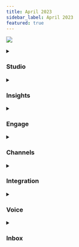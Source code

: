 ```yaml
---
title: April 2023
sidebar_label: April 2023
featured: true
---
```


  ![](https://i.imgur.com/Wj06Bz6.png)



<details>
<summary>

### Studio

</summary>


| New feature | Description |
| -------- | -------- |
| **Dynamic AI based chat for goal based conversations** | Our ChatGPT-powered feature guides users towards a goal, like lead generation, without the need for extra bot messages or context handling. The result is a more natural conversation experience, better goal completion rates, and higher bot conversion rates. <br/> <br/>**This feature is in beta currently**|
       
    
</details>



<details>
<summary>

### Insights

</summary>

| New features | Description |
| --- | --- |
| **Alerts to notify bot failures** | Proactively monitor failures and issues in the bot by creating alerts to notify you when set rules are met. |
| **Analyze your campaign performance with our new Campaign Notifications Report** | Gain valuable insights into your campaign performance with our new report. Monitor important details such as campaign dates, template IDs, status updates, and message counts all in one place.<br/> <br/>You can easily download the report or schedule it to be sent to your email on a recurring basis, providing you with regular updates on your campaign performance. It is available under **Metrics** > **Export**. |
| **Hourly grouping of timestamps for efficient data analysis** | You can use the 'Group by Hourly' option to group timestamps while summarizing a table. |      
</details>

<details>
<summary>

### Engage 

</summary>

| New feature | Description | 
| --- | --- | 
| **Introducing a new channel in Flows: Outbound Campaigns on Google Business Messages** | Flows now support a new outbound campaign channel, allowing you to utilise Google Business Messages (GBM) for your marketing campaigns.<br/><br/> -_> DEPRECATED | 
    

| Enhancement | Description |
| -------- | -------- |
| **Automated location-specific data capture for web and Whatsapp bots to improve user records' accuracy and completeness** <br/> | Our system now automatically captures location-specific information on your Web and WhatsApp bots. The Web bot uses the user's IP address to capture timezone and country, while the WhatsApp bot captures the user's country through their phone number. <br/><br/> [**Learn more**](https://docs.yellow.ai/docs/platform_concepts/engagement/cdp/user_data/store_conv_data#automated-capturing-of-location-specific-user-properties) |



    
</details>


<details>
<summary>

### Channels

</summary>

| Enhancements | Description |
| --- | --- |
| **Introduced Favicons to enhance user experience with distinctive website icons** | While a user is on a different page or screen, the widget displays a favicon along with a text message.<br/> |
| **Domain whitelisting to protect your bot script and prevent unauthorized use** | You can whitelist a set of domains on which your bot can be loaded, preventing others from copying your script and using the bot on their websites. <br/><br/> [**Learn more**](https://docs.yellow.ai/docs/platform_concepts/channelConfiguration/domain-whitelisting) |
| **Mobile SDK resources made available in the deploy section for quick access to help** | The Setup page includes help documentation links for the corresponding SDK under the Deploy section to assist in deploying a chat widget on your mobile application.<br/><br/> [**Learn more**](https://docs.yellow.ai/docs/platform_concepts/channelConfiguration/web-widget#24-deploy-chat-widget) |
| **Introducing the Minimize Banner option to streamline the user experience for bots with multiple banners**| If multiple banners are configured for a chatbot, they are automatically scrolled every five seconds. When this option is enabled, the close button is replaced with a minimize button.<br/><br/> [**Learn more**](https://docs.yellow.ai/docs/platform_concepts/channelConfiguration/chat-widget-components#110-callout-banner) |
| **Encrypt ymAuthenticationToken for enhanced protection** | You can encrypt your tokens before loading the chat widget for added security. |
    

</details>

<details>
<summary>

### Integration  

</summary>

| New feature | Description |
| -------- | -------- |
| **Simplified schedule management with MS Outlook** <br/> | This integration lets you manage your Microsoft Outlook account from yellow.ai. <br/><br/> You can easily create, reschedule, retrieve, and cancel online meetings and events, view the availability of others, suggest convenient meeting times, and attach files to events for easy organization. <br/><br/> [**Learn more**](https://docs.yellow.ai/docs/platform_concepts/appConfiguration/outlook-calendar) |

</details>


<details>
<summary>

### Voice

</summary>

| New features | Description |
| --- | --- |
| **User Raw Utterance Recording to analyze Speech-To-Text** | Record user speech separately for each question to analyze STT accuracy. |
| **Conversational Latency Recording to analyze factors impacting latency** | Record turn-level conversational latency and atomic factors impacting latency (For example, STT time, NLP processing time, TTS time). |
| **Sending Top 5 STT transcriptions with confidence for better user response** | Send Top 5 utterances (including the highest confidence one) after STT to help NLP improve user response. |
| **Configuration for Ignoring low volume/clarity voice for better experience** | Ignore low volume/clarity voice transcription by setting a confidence factor. |

    
    
</details>


<details>
<summary>

### Inbox

</summary>

| Enhancements | Description |
| --- | --- |
| **Displaying agent alias name for agent's privacy** | This allows agents to use an alias instead of their real name when communicating with customers. The customer will see the agent's alias name during conversations. However, we will maintain the agent's real name for reporting and monitoring purposes on the platform. This feature helps to protect the agent's privacy while still maintaining the highest level of customer service possible. <br/> <br/>[**Learn more**](https://docs.yellow.ai/docs/cookbooks/inbox/alias) |
| **Text editor for no-code email ticketing** | We have added a rich text editor that allows a more customized and user-friendly experience. The editor includes options such as attaching files, utilizing ticket variables, and formatting text. <br/> <br/>[**Learn more**](https://docs.yellow.ai/docs/platform_concepts/inbox/inbox-settings/workflows/emailticketing) |
| **Canned response search for accurate search results** | Users can now search for canned responses based on both the keyword and the content of the response. This saves time and improves the accuracy of the search results. <br/> Please note that media type canned responses can only be searched using the defined keyword or tag. |
| **Chat summarisation to understand bot conversations in one click** | Summarise chat is an AI powered feature that automatically generates a summary of the entire conversation. This eliminates the need for agents to manually read through multiple exchanges between the bot, agent, and customer, and provides them the entire context of the ticket.<br/> <br/>[**Learn more**](https://docs.yellow.ai/docs/platform_concepts/inbox/chats/genai#summarize-chat-conversation) |
| **Tone selection for personalised conversations** | With this agents can now select a different tone for their responses based on the customer's mood and the nature of the conversation. By selecting an appropriate tone, agents can create a more empathetic and personalized interaction with customers.<br/> <br/>[**Learn more**](https://docs.yellow.ai/docs/platform_concepts/inbox/chats/genai#change-the-tone-of-a-typed-message) |
    
    
</details>



 

